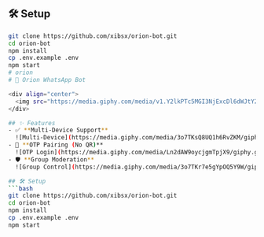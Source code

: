 ## 🛠️ Setup
```bash
git clone https://github.com/xibsx/orion-bot.git
cd orion-bot
npm install
cp .env.example .env
npm start
# orion
# 🚀 Orion WhatsApp Bot

<div align="center">
  <img src="https://media.giphy.com/media/v1.Y2lkPTc5MGI3NjExcDl6dWJtY2R4dW5zY2NqNnRlY3B5eWQ1a2J6eWZ1bGZ1Z3B6YSZlcD12MV9pbnRlcm5hbF9naWZfYnlfaWQmY3Q9Zw/26tn33aiTi1jkl6H6/giphy.gif" width="200">
</div>

## ✨ Features
- ✅ **Multi-Device Support**  
  ![Multi-Device](https://media.giphy.com/media/3o7TKsQ8UQ1h6RvZKM/giphy.gif)
- 🔑 **OTP Pairing (No QR)**  
  ![OTP Login](https://media.giphy.com/media/Ln2dAW9oycjgmTpjX9/giphy.gif)
- 🛡️ **Group Moderation**  
  ![Group Control](https://media.giphy.com/media/3o7TKr7e5gYpOQ5Y9W/giphy.gif)

## 🛠️ Setup
```bash
git clone https://github.com/xibsx/orion-bot.git
cd orion-bot
npm install
cp .env.example .env
npm start
